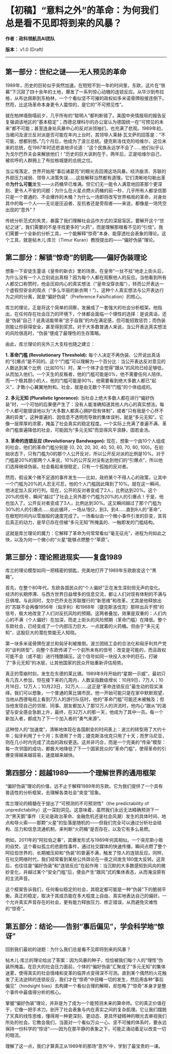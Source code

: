 # 【初稿】“意料之外”的革命：为何我们总是看不见即将到来的风暴？

**作者：政科领航员AI团队**

**版本：** v1.0 (Draft)

---

## 第一部分：世纪之谜——无人预见的革命

1989年，历史的巨轮似乎突然加速。在短短不到一年的时间里，东欧，这片在“铁幕”下沉寂了四十余年的土地，爆发了一系列惊心动魄的连锁反应。从华沙到布拉格，从布达佩斯到东柏林，一个个看似坚不可摧的政权如多米诺骨牌般接连倒下。然而，比这场革命本身更令人震惊的，是它的“不可预见性”。

就在柏林墙倒塌前夕，几乎所有的“聪明人”都判断错了。美国中央情报局的报告反复强调该地区的“基本稳定”；西德总理科尔的办公室认为德国统一在“可预见的未来”都不可能；甚至连身处风暴中心的反对派领袖们，也充满了悲观。1989年初，当被问及波兰反对派是否可能在年内上台时，其领导人莱赫·瓦文萨的回答是：“不可能，想都别想。”几个月后，他成为了波兰总统。捷克斯洛伐克的哈维尔，这位未来的总统，在1987年时还悲哀地评论道：“这个民族永远学不会了……他们似乎认为戈尔巴乔夫会来解放他们！”历史的巨大讽刺在于，两年后，正是哈维尔自己，被欢呼的人群拥上了布拉格城堡的总统之位。

当尘埃落定，世界开始用“事后诸葛亮”的眼光去回溯这场风暴。经济崩溃、苏联的外部压力减弱、领导人决策失误……这些解释当然都有道理。它们清晰地勾勒出革命**为什么可能**发生——火药桶早已堆满。但它们无一能令人满意地回答那个更深刻、更令人不安的问题：为什么在火星点燃火药桶的前一秒，几乎所有人都坚信那只是一个普通的、不会爆炸的木桶？为什么一场即将改写世界格局的革命，对身处其中的每一个人——无论是压迫者、反抗者还是旁观者——来说，都像是一场凭空出现的“意外”？

传统分析范式的失灵，暴露了我们理解社会运作方式的深层盲区。要解开这个“世纪之谜”，我们需要的不是寻找更多的“火药”，而是理解那根看不见的“引信”。我们需要一个全新的分析工具，一个能解释“惊奇”本身、能穿透社会表象的理论。这个工具，就是帖木儿·库兰（Timur Kuran）教授提出的——“偏好伪装”理论。

## 第二部分：解锁“惊奇”的钥匙——偏好伪装理论

想象一下安徒生童话《皇帝的新衣》里的场景。在皇帝“一丝不挂”地走上街头后，为什么没有一个人立刻说出真相？因为每个人都在观察他人的反应。当他看到所有人都交口称赞时，他会压抑内心的真实想法（“皇帝没穿衣服”），转而公开表达一个虚假但安全的观点（“多么华丽的新衣啊！”）。这种个人真实想法与公开表达行为之间的分离，就是“偏好伪装”（Preference Falsification）的核心。

库兰的理论，正是将这个简单的洞察，发展成了一套强大的社会分析框架。他指出，在任何存在社会压力的环境下，个体都会面临一个理性的选择：是说真话，还是“伪装”自己？说真话能带来“忠于自我”的内在满足感，但可能招致惩罚；而伪装则能让你获得安全，甚至得到奖赏。对于大多数普通人来说，当公开表达真实想法的风险很高时，“伪装”便成了最理性的生存策略。

由此，库兰理论的另外三大支柱也随之建立：

**1. 革命门槛 (Revolutionary Threshold):** 每个人决定不再伪装、公开说出真话的“引爆点”是不同的。这个“门槛”可以理解为一个百分比：当公开表达反对意见的人数达到某个比例（比如10%）时，某一个体才会觉得“跟从”的风险已经足够低，从而加入他们。一个天生的反叛者，他的门槛可能是0%，他不需要任何人陪伴。而一个极其胆小的人，他的门槛可能是90%，他需要看到绝大多数人都已“起义”，才敢小心翼翼地附和。社会，就是由无数个不同“门槛”的个体组成的。

**2. 多元无知 (Pluralistic Ignorance):** 当社会上绝大多数人都在进行“偏好伪装”时，一个可怕的后果便产生了：没有人能准确知道其他人内心的真实想法。每个人都可能错误地以为“大多数人都真心拥护现有体制”，或者“只有我是个心怀不满的异类”。这种普遍的、因信息不透明而导致的集体误判，就是“多元无知”。它像一层厚厚的浓雾，掩盖了社会真实的稳定程度。一个实际上充满了普遍不满、革命门槛普遍降低的社会，可能因为“多元无知”而显得风平浪静，固若金汤。

**3. 革命的连锁反应 (Revolutionary Bandwagon):** 现在，想象一个由10个人组成的社会，他们的革命门槛分别是 {0, 20, 20, 30, 40, 50, 60, 70, 80, 100}。在初始状态下，只有门槛为0的那个人公开反对，所以公开反对派的比例是10%。对于门槛是20%的那两个人来说，10%的公开反对没有达到他们的“引爆点”，所以他们选择继续伪装。社会看起来很稳定，只有一个孤独的反对者。

然而，假设某个微不足道的事件发生——比如，政府某个不得人心的政策，让其中一个门槛为20%的人忍无可忍，他的个人门槛因此降到了10%。就在这一瞬间，他决定加入反对行列。现在，公开的反对者变成了2人，比例达到20%。这个20%的信号，瞬间“越过”了社会上另外那个门槛为20%的人的引爆点！于是，他也加入了。公开反对者变成了3人，比例达到30%。这又瞬间越过了那个门槛为30%的人的引爆点……如此循环，一场从1到2，到3，到4……直到9人的“革命”，在极短时间内以雪崩般的速度完成了。一场看似由一个微小事件引发的巨变，其背后真正的动力，是早已存在但被“多元无知”所掩盖的、一触即发的门槛结构。

这就是库兰理论的魔力：它解释了革命为何常常看似“毫无征兆”，进程为何如此之快，以及为何一个微小的“火星”能够点燃整个“草原”。

## 第三部分：理论照进现实——复盘1989

库兰的理论模型如同一把精密的钥匙，完美地打开了1989年东欧剧变这个“黑箱”。

首先，在整个80年代，东欧各国民众的“个人偏好”正在发生深刻但无声的变化。经济的长期停滞、与西方世界日益增多的信息交流，都让人们对现有体制的不满与日俱增。与此同时，戈尔巴乔夫在苏联推行的“新思维”和改革，尤其是他释放出的“苏联不会再像1956年（匈牙利）和1968年（捷克斯洛伐克）那样出兵干预”的信号，极大地改变了人们对反抗风险的预期。这两者叠加，效果是双重的：人们内心的不满（个人偏好）在加深，而走上街头的风险预期（革命门槛）在降低。整个东欧社会，已经变成了一个内部压力巨大、一点就着的火药桶。但由于“多元无知”，这股巨大的潜在势能无人知晓。

第一块多米诺骨牌在波兰和匈牙利被推倒。波兰团结工会的合法化和匈牙利共产党的“谈判转型”，向整个东欧传递了一个前所未有的信号：改变是可能的，而且政权可能不会（或不能）进行残酷镇压。这个信号如同一块投入水中的巨石，打破了“多元无知”的冰层，让其他国家的民众开始重新评估局势。

真正的雪崩时刻，发生在东德的莱比锡。1989年9月开始的“星期一示威”，最初只有几百人参加，但在接下来的几周内，人数呈指数级增长：10月9日，7万人；10月16日，12万人；10月23日，32万人……这正是“革命连锁反应”最生动的现实演绎。我们可以想象，一个普通的莱比锡市民，他一开始可能只是在家中默默观望，当他从西德电视上看到7万人的游行队伍时，他的“革命门槛”可能还未被触及；但当他发现自己的邻居、同事、朋友都加入了那12万人的洪流时，他内心“跟从”的渴望与安全感会急剧上升，最终，在32万人的那一天，他成为了其中一员。每一个新加入者，都成为了下一个加入者的“勇气来源”。

这种惊人的“加速度”，清晰地体现在各国剧变的时间表上：波兰的转型用了大约十年；匈牙利用了十个月；东德用了十周；捷克斯洛伐克只用了十天；而罗马尼亚，则在几小时内完成了流血的政权更迭。这并非巧合，而是一个完美的“传染”模型：每一次邻国的成功，都极大地降低了下一个国家民众的“革命门槛”，使得革命的引爆变得越来越容易，速度越来越快。

## 第四部分：超越1989——一个理解世界的通用框架

“偏好伪装”理论的价值，远不止于解释1989年的东欧。它为我们提供了一个具有普适性的分析框架，去理解各类社会“突变”现象。

库兰理论的精髓在于提出了“可预测的不可预测性”（the predictability of unpredictability）这一深刻洞见。这意味着，虽然我们永远无法精确预测下一次“黑天鹅”事件（无论是政治革命、金融危机还是社会风潮）发生的具体时间、地点和导火索——那颗“火星”的坠落是随机的——但我们完全可以通过分析社会结构、压力和信息流通机制，来判断“火药桶”是否存在，以及它有多么易燃。

例如，2011年的“阿拉伯之春”，其爆发形式与1989年何其相似。一个突尼斯小贩的自焚，这个看似孤立的悲剧性事件，通过社交媒体的快速传播，瞬间点燃了整个阿拉伯世界的、长期被压抑和“伪装”的普遍不满，触发了惊人的连锁反应。同样，在社交网络时代，我们经常看到某些公共舆论在一夜之间发生180度大反转。这背后，也往往是“偏好伪装”和“连锁反应”在起作用：当沉默的大多数感知到风向的微妙变化，并越过某个“安全门槛”后，便会产生“跟风”式的集体表态，从而淹没原有的主流声音。

这个框架告诉我们，任何看似稳定的社会，其稳定都可能是一种“伪装”下的脆弱平衡。真正的稳定，取决于其成员能在多大程度上自由、真实地表达自己的偏好。一个允许真实声音存在的社会，更有能力释放压力、修正错误，从而避免灾难性的“惊奇”。

## 第五部分：结论——告别“事后偏见”，学会科学地“惊讶”

回到我们最初的谜题：为什么我们总是看不见即将到来的风暴？

帖木儿·库兰的理论给出了答案：因为风暴的种子，恰恰被我们每个人的“理性”伪装所掩盖。在巨大的社会压力面前，个体的“偏好伪装”汇聚成了“多元无知”的集体迷雾，使得真实的社会情绪和变革的临界点变得深不可测。直到某个偶然的火花触发了无法逆转的连锁反应，我们才在“惊奇”中目睹一切的发生，然后用各种“事后偏见”（hindsight bias）去构建一个看似合理的解释，却忽略了“惊奇”本身才是整个事件中最值得分析的核心。

掌握“偏好伪装”理论，并非是为了成为一个能预测未来的算命师。它的真正价值在于，它像一把手术刀，剖开了社会表象与内在真实之间的复杂肌理。它让我们摆脱了天真的线性思维，懂得用一种更深刻、更动态、更具怀疑精神的眼光去审视我们所处的社会。它教会我们，当面对一个看似万众一心、坚不可摧的体系时，要永远保持一份科学的“惊讶”——因为在那平静的表象之下，可能正涌动着足以改变一切的暗流。

理解了这一点，我们才算真正从1989年的那场“意外”中，学到了最宝贵的一课。
